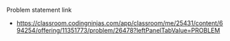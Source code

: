 Problem statement link

- https://classroom.codingninjas.com/app/classroom/me/25431/content/694254/offering/11351773/problem/26478?leftPanelTabValue=PROBLEM
